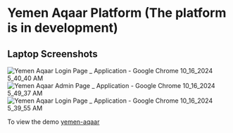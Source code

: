 # Yemen Aqaar Platform **(The platform is in development)**


## Laptop Screenshots 
![Yemen Aqaar Login Page _ Application - Google Chrome 10_16_2024 5_40_40 AM](https://github.com/user-attachments/assets/d775761f-f7f7-4091-8114-1b925ee848db)
![Yemen Aqaar Admin Page _ Application - Google Chrome 10_16_2024 5_49_37 AM](https://github.com/user-attachments/assets/d8ace5f9-c2dc-4068-b53d-7d3c28898241)
![Yemen Aqaar Login Page _ Application - Google Chrome 10_16_2024 5_39_55 AM](https://github.com/user-attachments/assets/d80096d5-ea2d-4ce5-9207-ab94b983011f)


To view the demo [yemen-aqaar](https://masterfiras101.github.io/yemen-aqaar/)
